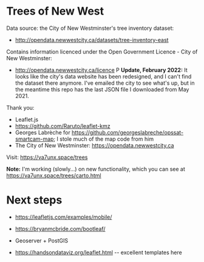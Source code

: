# Trees of New West

Data source: the City of New Westminster's tree inventory dataset:
- http://opendata.newwestcity.ca/datasets/tree-inventory-east


Contains information licenced under the Open Government Licence - City of New Westminster:
- http://opendata.newwestcity.ca/licence
P
**Update, February 2022:**  It looks like the city's data website has
been redesigned, and I can't find the dataset there anymore.  I've
emailed the city to see what's up, but in the meantime this repo has
the last JSON file I downloaded from May 2021.


Thank you:

- Leaflet.js
- https://github.com/Raruto/leaflet-kmz
- Georges Labrèche for
  https://github.com/georgeslabreche/opssat-smartcam-map; I stole much
  of the map code from him
- The City of New Westminster: https://opendata.newwestcity.ca

Visit: https://va7unx.space/trees

**Note:** I'm working (slowly...) on new functionality, which you can
see at https://va7unx.space/trees/carto.html

# Next steps

- https://leafletjs.com/examples/mobile/

- https://bryanmcbride.com/bootleaf/

- Geoserver + PostGIS

- https://handsondataviz.org/leaflet.html -- excellent templates here
